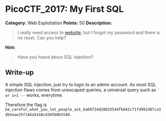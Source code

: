 # PicoCTF_2017: My First SQL

**Category:** Web Exploitation
**Points:** 50
**Description:**

>I really need access to [website](http://shell2017.picoctf.com:14356/), but I forgot my password and there is no reset. Can you help?

**Hint:**

>Have you heard about SQL injection?

## Write-up
A simple SQL injection, just try to login to an admin account. As most SQL injection flaws comes from unescaped queries, a universal query such as `' or 1=1 --` works, everytime.

Therefore the flag is `be_careful_what_you_let_people_ask_6a69724d2883354dfb842c71fd992d87ca3db5eae25f146a5418c4365b0b5540`.
<!--stackedit_data:
eyJoaXN0b3J5IjpbNDQ2OTM1MDFdfQ==
-->